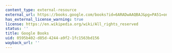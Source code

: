 ```yaml
---
content_type: external-resource
external_url: https://books.google.com/books?id=6ARADwAAQBAJ&pg=PA51=onepage#v=onepage&q&f=false
has_external_license_warning: true
license: https://en.wikipedia.org/wiki/All_rights_reserved
status: ''
title: Google Books
uid: 0595b402-d85d-4244-a9f2-1fc1563bd156
wayback_url: ''
---
```


